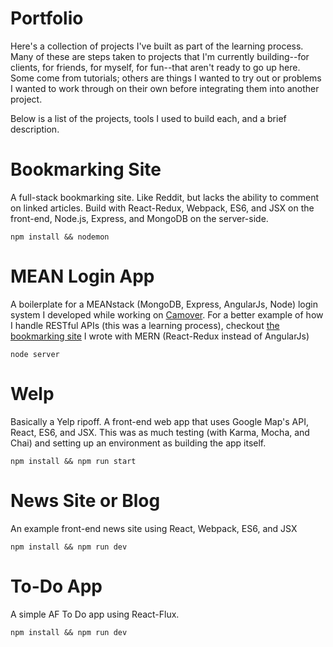 # Portfolio

Here's a collection of projects I've built as part of the learning process. Many of these are steps taken to projects that I'm currently building--for clients, for friends, for myself, for fun--that aren't ready to go up here. Some come from tutorials; others are things I wanted to try out or problems I wanted to work through on their own before integrating them into another project.

Below is a list of the projects, tools I used to build each, and a brief description.


# Bookmarking Site
A full-stack bookmarking site. Like Reddit, but lacks the ability to comment on linked articles. Build with React-Redux, Webpack, ES6, and JSX on the front-end, Node.js, Express, and MongoDB on the server-side.

    npm install && nodemon


# MEAN Login App
A boilerplate for a MEANstack (MongoDB, Express, AngularJs, Node) login system I developed while working on [Camover](https://github.com/crashspringfield/camover). For a better example of how I handle RESTful APIs (this was a learning process), checkout [the bookmarking site]() I wrote with MERN (React-Redux instead of AngularJs)

    node server


# Welp
Basically a Yelp ripoff. A front-end web app that uses Google Map's API, React, ES6, and JSX. This was as much testing (with Karma, Mocha, and Chai) and setting up an environment as building the app itself.

    npm install && npm run start


# News Site or Blog
An example front-end news site using React, Webpack, ES6, and JSX

    npm install && npm run dev


# To-Do App
A simple AF To Do app using React-Flux.

    npm install && npm run dev
